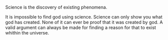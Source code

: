 Science is the discovery of existing phenomena.

It is impossible to find god using science. Science can only show you what god has created. None of it can ever be proof that it was created by god. A valid argument can always be made for finding a reason for that to exist whithin the universe.